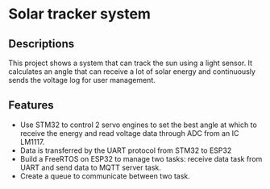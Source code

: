 # Solar tracker system
## Descriptions
This project shows a system that can track the sun using a light sensor. It calculates an angle that can receive a lot of solar energy and continuously sends the voltage log for user management.

## Features
-  Use STM32 to control 2 servo engines to set the best angle at which to receive the energy and read voltage data through ADC from an IC LM1117.
-  Data is transferred by the UART protocol from STM32 to ESP32
-  Build a FreeRTOS on ESP32 to manage two tasks: receive data task from UART and send data to MQTT server task.
-  Create a queue to communicate between two task. 

